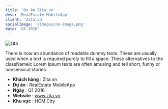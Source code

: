 ```yaml
---
title: 'Dự án Zita.vn'
desc: 'RealEstate MobileApp'
client: 'Zita.vn'
socialImage: '/images/no-image.png'
date: 'Q1 2016'
---
```


![zita](/images/no-image.png)

There is now an abundance of readable dummy texts. These are usually used when a text is required purely to fill a space.
These alternatives to the classNameic Lorem Ipsum texts are often amusing and tell short, funny or nonsensical stories.

- **Khách hàng** : Zita.vn
- **Dự án** : RealEstate MobileApp
- **Ngày** : Q1 2016
- **Website** : www.zita.vn
- **Khu vực** : HCM City
